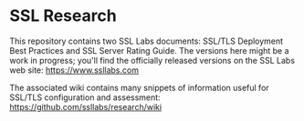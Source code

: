 SSL Research
============

This repository contains two SSL Labs documents: SSL/TLS Deployment
Best Practices and SSL Server Rating Guide. The versions here might
be a work in progress; you'll find the officially released versions
on the SSL Labs web site: https://www.ssllabs.com

The associated wiki contains many snippets of information useful
for SSL/TLS configuration and assessment: https://github.com/ssllabs/research/wiki
